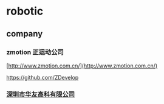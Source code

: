 # robotic

## company

### zmotion 正运动公司



[http://www.zmotion.com.cn/](http://www.zmotion.com.cn/)



https://github.com/ZDevelop



### [深圳市华友高科有限公司](https://huayoutech2019.cn.china.cn/)

